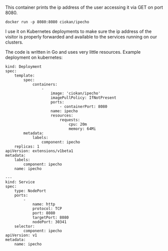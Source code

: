 This container prints the ip address of the 
user accessing it via GET on port 8080.

`docker run -p 8080:8080 ciokan/ipecho`

I use it on Kubernetes deployments to make 
sure the ip address of the visitor is properly 
forwarded and available to the services 
running on our clusters.

The code is written in Go and uses very little
resources. Example deployment on kubernetes:

```
kind: Deployment
spec:
    template:
        spec:
            containers:
                -
                    image: 'ciokan/ipecho'
                    imagePullPolicy: IfNotPresent
                    ports:
                        - containerPort: 8080
                    name: ipecho
                    resources:
                        requests:
                            cpu: 20m
                            memory: 64Mi
        metadata:
            labels:
                component: ipecho
    replicas: 1
apiVersion: extensions/v1beta1
metadata:
    labels:
        component: ipecho
    name: ipecho

---
kind: Service
spec:
    type: NodePort
    ports:
        -
            name: http
            protocol: TCP
            port: 8080
            targetPort: 8080
            nodePort: 30341
    selector:
        component: ipecho
apiVersion: v1
metadata:
    name: ipecho
```